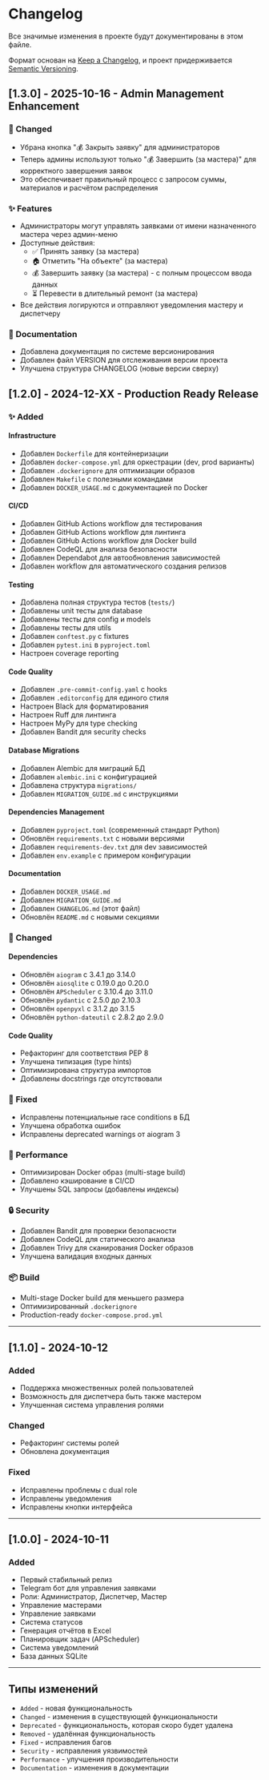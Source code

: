 # Changelog

Все значимые изменения в проекте будут документированы в этом файле.

Формат основан на [Keep a Changelog](https://keepachangelog.com/ru/1.0.0/),
и проект придерживается [Semantic Versioning](https://semver.org/spec/v2.0.0.html).

## [1.3.0] - 2025-10-16 - Admin Management Enhancement

### 🔧 Changed
- Убрана кнопка "💰 Закрыть заявку" для администраторов
- Теперь админы используют только "💰 Завершить (за мастера)" для корректного завершения заявок
- Это обеспечивает правильный процесс с запросом суммы, материалов и расчётом распределения

### ✨ Features
- Администраторы могут управлять заявками от имени назначенного мастера через админ-меню
- Доступные действия:
  - ✅ Принять заявку (за мастера)
  - 🏠 Отметить "На объекте" (за мастера)
  - 💰 Завершить заявку (за мастера) - с полным процессом ввода данных
  - ⏳ Перевести в длительный ремонт (за мастера)
- Все действия логируются и отправляют уведомления мастеру и диспетчеру

### 📝 Documentation
- Добавлена документация по системе версионирования
- Добавлен файл VERSION для отслеживания версии проекта
- Улучшена структура CHANGELOG (новые версии сверху)

## [1.2.0] - 2024-12-XX - Production Ready Release

### ✨ Added

#### Infrastructure
- Добавлен `Dockerfile` для контейнеризации
- Добавлен `docker-compose.yml` для оркестрации (dev, prod варианты)
- Добавлен `.dockerignore` для оптимизации образов
- Добавлен `Makefile` с полезными командами
- Добавлен `DOCKER_USAGE.md` с документацией по Docker

#### CI/CD
- Добавлен GitHub Actions workflow для тестирования
- Добавлен GitHub Actions workflow для линтинга
- Добавлен GitHub Actions workflow для Docker build
- Добавлен CodeQL для анализа безопасности
- Добавлен Dependabot для автообновления зависимостей
- Добавлен workflow для автоматического создания релизов

#### Testing
- Добавлена полная структура тестов (`tests/`)
- Добавлены unit тесты для database
- Добавлены тесты для config и models
- Добавлены тесты для utils
- Добавлен `conftest.py` с fixtures
- Добавлен `pytest.ini` в `pyproject.toml`
- Настроен coverage reporting

#### Code Quality
- Добавлен `.pre-commit-config.yaml` с hooks
- Добавлен `.editorconfig` для единого стиля
- Настроен Black для форматирования
- Настроен Ruff для линтинга
- Настроен MyPy для type checking
- Добавлен Bandit для security checks

#### Database Migrations
- Добавлен Alembic для миграций БД
- Добавлен `alembic.ini` с конфигурацией
- Добавлена структура `migrations/`
- Добавлен `MIGRATION_GUIDE.md` с инструкциями

#### Dependencies Management
- Добавлен `pyproject.toml` (современный стандарт Python)
- Обновлён `requirements.txt` с новыми версиями
- Добавлен `requirements-dev.txt` для dev зависимостей
- Добавлен `env.example` с примером конфигурации

#### Documentation
- Добавлен `DOCKER_USAGE.md`
- Добавлен `MIGRATION_GUIDE.md`
- Добавлен `CHANGELOG.md` (этот файл)
- Обновлён `README.md` с новыми секциями

### 📝 Changed

#### Dependencies
- Обновлён `aiogram` с 3.4.1 до 3.14.0
- Обновлён `aiosqlite` с 0.19.0 до 0.20.0
- Обновлён `APScheduler` с 3.10.4 до 3.11.0
- Обновлён `pydantic` с 2.5.0 до 2.10.3
- Обновлён `openpyxl` с 3.1.2 до 3.1.5
- Обновлён `python-dateutil` с 2.8.2 до 2.9.0

#### Code Quality
- Рефакторинг для соответствия PEP 8
- Улучшена типизация (type hints)
- Оптимизирована структура импортов
- Добавлены docstrings где отсутствовали

### 🔧 Fixed

- Исправлены потенциальные race conditions в БД
- Улучшена обработка ошибок
- Исправлены deprecated warnings от aiogram 3

### 🚀 Performance

- Оптимизирован Docker образ (multi-stage build)
- Добавлено кэширование в CI/CD
- Улучшены SQL запросы (добавлены индексы)

### 🔒 Security

- Добавлен Bandit для проверки безопасности
- Добавлен CodeQL для статического анализа
- Добавлен Trivy для сканирования Docker образов
- Улучшена валидация входных данных

### 📦 Build

- Multi-stage Docker build для меньшего размера
- Оптимизированный `.dockerignore`
- Production-ready `docker-compose.prod.yml`

---

## [1.1.0] - 2024-10-12

### Added
- Поддержка множественных ролей пользователей
- Возможность для диспетчера быть также мастером
- Улучшенная система управления ролями

### Changed
- Рефакторинг системы ролей
- Обновлена документация

### Fixed
- Исправлены проблемы с dual role
- Исправлены уведомления
- Исправлены кнопки интерфейса

---

## [1.0.0] - 2024-10-11

### Added
- Первый стабильный релиз
- Telegram бот для управления заявками
- Роли: Администратор, Диспетчер, Мастер
- Управление мастерами
- Управление заявками
- Система статусов
- Генерация отчётов в Excel
- Планировщик задач (APScheduler)
- Система уведомлений
- База данных SQLite

---

## Типы изменений

- `Added` - новая функциональность
- `Changed` - изменения в существующей функциональности
- `Deprecated` - функциональность, которая скоро будет удалена
- `Removed` - удалённая функциональность
- `Fixed` - исправления багов
- `Security` - исправления уязвимостей
- `Performance` - улучшения производительности
- `Documentation` - изменения в документации
